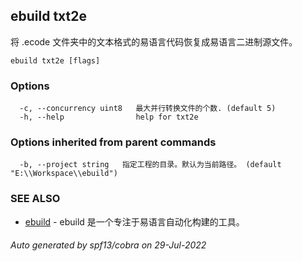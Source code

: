 ## ebuild txt2e

将 .ecode 文件夹中的文本格式的易语言代码恢复成易语言二进制源文件。

```
ebuild txt2e [flags]
```

### Options

```
  -c, --concurrency uint8   最大并行转换文件的个数. (default 5)
  -h, --help                help for txt2e
```

### Options inherited from parent commands

```
  -b, --project string   指定工程的目录。默认为当前路径。 (default "E:\\Workspace\\ebuild")
```

### SEE ALSO

* [ebuild](ebuild.md)	 - ebuild 是一个专注于易语言自动化构建的工具。

###### Auto generated by spf13/cobra on 29-Jul-2022
